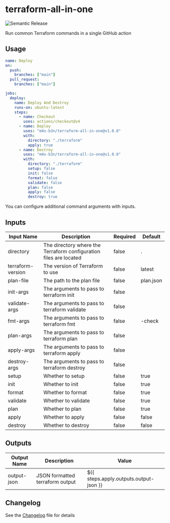 # terraform-all-in-one

![Semantic Release](https://github.com/m4s-b3n/terraform-all-in-one/actions/workflows/test-and-release.yml/badge.svg)

Run common Terraform commands in a single GitHub action

## Usage

```yaml
name: Deploy
on:
  push:
    branches: ["main"]
  pull_request:
    branches: ["main"]

jobs:
  deploy:
    name: Deploy And Destroy
    runs-on: ubuntu-latest
    steps:
      - name: Checkout
        uses: actions/checkout@v4
      - name: Deploy
        uses: "m4s-b3n/terraform-all-in-one@v1.0.0"
        with:          
          directory: "./terraform"
          apply: true
      - name: Destroy
        uses: "m4s-b3n/terraform-all-in-one@v1.0.0"
        with:          
          directory: "./terraform"
          setup: false
          init: false
          format: false
          validate: false
          plan: false
          apply: false
          destroy: true
```

You can configure additional command arguments with inputs. 

## Inputs

| Input Name | Description | Required | Default |
|------------|-------------|----------|---------|
| directory | The directory where the Terraform configuration files are located | false | . |
| terraform-version | The version of Terraform to use | false | latest |
| plan-file | The path to the plan file | false | plan.json |
| init-args | The arguments to pass to terraform init | false |  |
| validate-args | The arguments to pass to terraform validate | false |  |
| fmt-args | The arguments to pass to terraform fmt | false | -check |
| plan-args | The arguments to pass to terraform plan | false |  |
| apply-args | The arguments to pass to terraform apply | false |  |
| destroy-args | The arguments to pass to terraform destroy | false |  |
| setup | Whether to setup | false | true |
| init | Whether to init | false | true |
| format | Whether to format | false | true |
| validate | Whether to validate | false | true |
| plan | Whether to plan | false | true |
| apply | Whether to apply | false | false |
| destroy | Whether to destroy | false | false |

## Outputs

| Output Name | Description | Value |
| --- | --- | --- |
| output-json | JSON formatted terraform output | ${{ steps.apply.outputs.output-json }} |

## Changelog
See the [Changelog](./CHANGELOG.md) file for details
